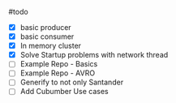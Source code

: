#todo 
- [x] basic producer
- [x] basic consumer
- [x] In memory cluster
- [x] Solve Startup problems with network thread
- [ ] Example Repo - Basics
- [ ] Example Repo - AVRO
- [ ] Generify to not only Santander
- [ ] Add Cubumber Use cases
